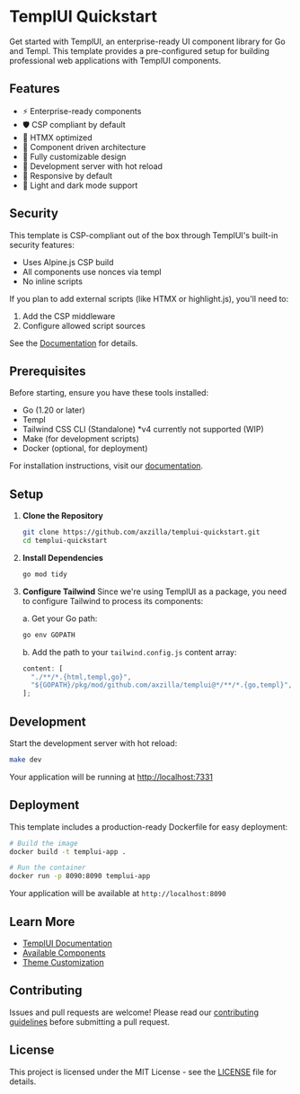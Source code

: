 # TemplUI Quickstart

Get started with TemplUI, an enterprise-ready UI component library for Go and Templ. This template provides a pre-configured setup for building professional web applications with TemplUI components.

## Features

- ⚡️ Enterprise-ready components
- 🛡️ CSP compliant by default
- 🔄 HTMX optimized
- 🧩 Component driven architecture
- 🎨 Fully customizable design
- 🚀 Development server with hot reload
- 📱 Responsive by default
- 🌙 Light and dark mode support

## Security

This template is CSP-compliant out of the box through TemplUI's built-in security features:

- Uses Alpine.js CSP build
- All components use nonces via templ
- No inline scripts

If you plan to add external scripts (like HTMX or highlight.js), you'll need to:

1. Add the CSP middleware
2. Configure allowed script sources

See the [Documentation](https://templui.io/docs/how-to-use) for details.

## Prerequisites

Before starting, ensure you have these tools installed:

- Go (1.20 or later)
- Templ
- Tailwind CSS CLI (Standalone) *v4 currently not supported (WIP)
- Make (for development scripts)
- Docker (optional, for deployment)

For installation instructions, visit our [documentation](https://templui.io/docs/how-to-use#requirements).

## Setup

1. **Clone the Repository**

   ```bash
   git clone https://github.com/axzilla/templui-quickstart.git
   cd templui-quickstart
   ```

2. **Install Dependencies**

   ```bash
   go mod tidy
   ```

3. **Configure Tailwind**
   Since we're using TemplUI as a package, you need to configure Tailwind to process its components:

   a. Get your Go path:

   ```bash
   go env GOPATH
   ```

   b. Add the path to your `tailwind.config.js` content array:

   ```js
   content: [
     "./**/*.{html,templ,go}",
     "${GOPATH}/pkg/mod/github.com/axzilla/templui@*/**/*.{go,templ}", // Replace ${GOPATH} with your actual Go path
   ];
   ```

## Development

Start the development server with hot reload:

```bash
make dev
```

Your application will be running at [http://localhost:7331](http://localhost:7331)

## Deployment

This template includes a production-ready Dockerfile for easy deployment:

```bash
# Build the image
docker build -t templui-app .

# Run the container
docker run -p 8090:8090 templui-app
```

Your application will be available at `http://localhost:8090`

## Learn More

- [TemplUI Documentation](https://templui.io/docs/how-to-use)
- [Available Components](https://templui.io/docs/components)
- [Theme Customization](https://templui.io/docs/themes)

## Contributing

Issues and pull requests are welcome! Please read our [contributing guidelines](https://github.com/axzilla/templui/blob/main/CONTRIBUTING.md) before submitting a pull request.

## License

This project is licensed under the MIT License - see the [LICENSE](LICENSE) file for details.
